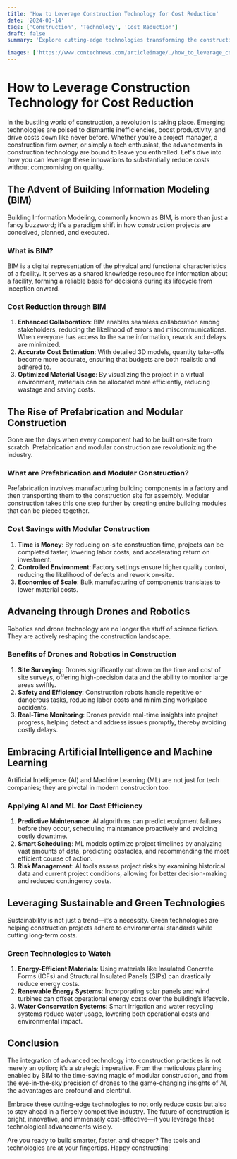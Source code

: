 ```yaml
---
title: 'How to Leverage Construction Technology for Cost Reduction'
date: '2024-03-14'
tags: ['Construction', 'Technology', 'Cost Reduction']
draft: false
summary: 'Explore cutting-edge technologies transforming the construction industry and discover how to leverage them for significant cost reductions.'

images: ['https://www.contechnews.com/articleimage/./how_to_leverage_construction_technology_for_cost_reduction.webp']
---
```


# How to Leverage Construction Technology for Cost Reduction

In the bustling world of construction, a revolution is taking place. Emerging technologies are poised to dismantle inefficiencies, boost productivity, and drive costs down like never before. Whether you're a project manager, a construction firm owner, or simply a tech enthusiast, the advancements in construction technology are bound to leave you enthralled. Let's dive into how you can leverage these innovations to substantially reduce costs without compromising on quality.

## The Advent of Building Information Modeling (BIM)

Building Information Modeling, commonly known as BIM, is more than just a fancy buzzword; it's a paradigm shift in how construction projects are conceived, planned, and executed. 

### What is BIM?

BIM is a digital representation of the physical and functional characteristics of a facility. It serves as a shared knowledge resource for information about a facility, forming a reliable basis for decisions during its lifecycle from inception onward.

### Cost Reduction through BIM

1. **Enhanced Collaboration**: BIM enables seamless collaboration among stakeholders, reducing the likelihood of errors and miscommunications. When everyone has access to the same information, rework and delays are minimized.
2. **Accurate Cost Estimation**: With detailed 3D models, quantity take-offs become more accurate, ensuring that budgets are both realistic and adhered to.
3. **Optimized Material Usage**: By visualizing the project in a virtual environment, materials can be allocated more efficiently, reducing wastage and saving costs.

## The Rise of Prefabrication and Modular Construction

Gone are the days when every component had to be built on-site from scratch. Prefabrication and modular construction are revolutionizing the industry.

### What are Prefabrication and Modular Construction?

Prefabrication involves manufacturing building components in a factory and then transporting them to the construction site for assembly. Modular construction takes this one step further by creating entire building modules that can be pieced together.

### Cost Savings with Modular Construction

1. **Time is Money**: By reducing on-site construction time, projects can be completed faster, lowering labor costs, and accelerating return on investment.
2. **Controlled Environment**: Factory settings ensure higher quality control, reducing the likelihood of defects and rework on-site.
3. **Economies of Scale**: Bulk manufacturing of components translates to lower material costs.

## Advancing through Drones and Robotics

Robotics and drone technology are no longer the stuff of science fiction. They are actively reshaping the construction landscape.

### Benefits of Drones and Robotics in Construction

1. **Site Surveying**: Drones significantly cut down on the time and cost of site surveys, offering high-precision data and the ability to monitor large areas swiftly.
2. **Safety and Efficiency**: Construction robots handle repetitive or dangerous tasks, reducing labor costs and minimizing workplace accidents.
3. **Real-Time Monitoring**: Drones provide real-time insights into project progress, helping detect and address issues promptly, thereby avoiding costly delays.

## Embracing Artificial Intelligence and Machine Learning

Artificial Intelligence (AI) and Machine Learning (ML) are not just for tech companies; they are pivotal in modern construction too.

### Applying AI and ML for Cost Efficiency

1. **Predictive Maintenance**: AI algorithms can predict equipment failures before they occur, scheduling maintenance proactively and avoiding costly downtime.
2. **Smart Scheduling**: ML models optimize project timelines by analyzing vast amounts of data, predicting obstacles, and recommending the most efficient course of action.
3. **Risk Management**: AI tools assess project risks by examining historical data and current project conditions, allowing for better decision-making and reduced contingency costs.

## Leveraging Sustainable and Green Technologies

Sustainability is not just a trend—it’s a necessity. Green technologies are helping construction projects adhere to environmental standards while cutting long-term costs.

### Green Technologies to Watch

1. **Energy-Efficient Materials**: Using materials like Insulated Concrete Forms (ICFs) and Structural Insulated Panels (SIPs) can drastically reduce energy costs.
2. **Renewable Energy Systems**: Incorporating solar panels and wind turbines can offset operational energy costs over the building’s lifecycle.
3. **Water Conservation Systems**: Smart irrigation and water recycling systems reduce water usage, lowering both operational costs and environmental impact.

## Conclusion

The integration of advanced technology into construction practices is not merely an option; it’s a strategic imperative. From the meticulous planning enabled by BIM to the time-saving magic of modular construction, and from the eye-in-the-sky precision of drones to the game-changing insights of AI, the advantages are profound and plentiful. 

Embrace these cutting-edge technologies to not only reduce costs but also to stay ahead in a fiercely competitive industry. The future of construction is bright, innovative, and immensely cost-effective—if you leverage these technological advancements wisely.

Are you ready to build smarter, faster, and cheaper? The tools and technologies are at your fingertips. Happy constructing!